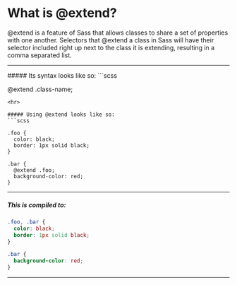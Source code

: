 # What is @extend?

@extend is a feature of Sass that allows classes to share a set of properties
with one another. Selectors that @extend a class in Sass will have their selector
included right up next to the class it is extending, resulting in a comma separated
list.
<hr>
##### Its syntax looks like so:
```scss

  @extend .class-name;

```
<hr>

##### Using @extend looks like so:
```scss

.foo {
  color: black;
  border: 1px solid black;
}

.bar {
  @extend .foo;
  background-color: red;
}

```
<hr>

##### This is compiled to:
```scss
.foo, .bar {
  color: black;
  border: 1px solid black;
}

.bar {
  background-color: red;
}
```
<hr>
